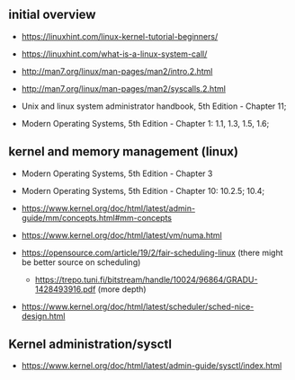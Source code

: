 ## initial overview

- https://linuxhint.com/linux-kernel-tutorial-beginners/

- https://linuxhint.com/what-is-a-linux-system-call/

- http://man7.org/linux/man-pages/man2/intro.2.html

- http://man7.org/linux/man-pages/man2/syscalls.2.html

- Unix and linux system administrator handbook, 5th Edition - Chapter 11;

- Modern Operating Systems, 5th Edition - Chapter 1: 1.1, 1.3, 1.5, 1.6;

## kernel and memory management (linux)
- Modern Operating Systems, 5th Edition - Chapter 3

- Modern Operating Systems, 5th Edition - Chapter 10: 10.2.5; 10.4;

- https://www.kernel.org/doc/html/latest/admin-guide/mm/concepts.html#mm-concepts

- https://www.kernel.org/doc/html/latest/vm/numa.html

- https://opensource.com/article/19/2/fair-scheduling-linux (there might be better source on scheduling)
  - https://trepo.tuni.fi/bitstream/handle/10024/96864/GRADU-1428493916.pdf (more depth)

- https://www.kernel.org/doc/html/latest/scheduler/sched-nice-design.html


## Kernel administration/sysctl

- https://www.kernel.org/doc/html/latest/admin-guide/sysctl/index.html
